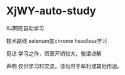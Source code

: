 # XjWY-auto-study
XJ网院自动学习

技术路线
selenum加chrome headless学习


见谅
学习之作，资源开销较大，敬请谅解


声明
仅供学习和交流，请勿用于牟利或其他用途。
